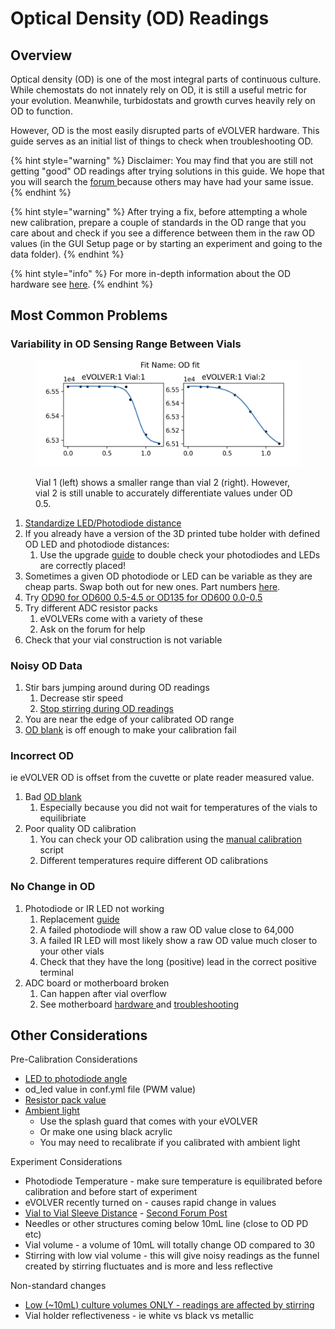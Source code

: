 # Optical Density (OD) Readings

## Overview

Optical density (OD) is one of the most integral parts of continuous culture. While chemostats do not innately rely on OD, it is still a useful metric for your evolution. Meanwhile, turbidostats and growth curves heavily rely on OD to function.

However, OD is the most easily disrupted parts of eVOLVER hardware. This guide serves as an initial list of things to check when troubleshooting OD.

{% hint style="warning" %}
Disclaimer: You may find that you are still not getting "good" OD readings after trying solutions in this  guide. We hope that you will search the [forum ](https://www.evolver.bio/)because others may have had your same issue.
{% endhint %}

{% hint style="warning" %}
After trying a fix, before attempting a whole new calibration, prepare a couple of standards in the OD range that you care about and check if you see a difference between them in the raw OD values (in the GUI Setup page or by starting an experiment and going to the data folder).
{% endhint %}

{% hint style="info" %}
For more in-depth information about the OD hardware see [here](../hardware/smart-sleeve/optical-density/).
{% endhint %}

## Most Common Problems

### Variability in OD Sensing Range Between Vials

<figure><img src="../.gitbook/assets/image (65).png" alt=""><figcaption><p>Vial 1 (left) shows a smaller range than vial 2 (right). However, vial 2 is still unable to accurately differentiate values under OD 0.5.</p></figcaption></figure>

1. [Standardize LED/Photodiode distance](../guides/upgrade-base-evolver-hardware.md#strongly-recommended-better-3d-printed-vial-holder)
2. If you already have a version of the 3D printed tube holder with defined OD LED and photodiode distances:
   1. Use the upgrade [guide](../guides/upgrade-base-evolver-hardware.md#guide) to double check your photodiodes and LEDs are correctly placed!
3. Sometimes a given OD photodiode or LED can be variable as they are cheap parts. Swap both out for new ones. Part numbers [here](../getting-started/part-sourcing.md).
4. Try [OD90 for OD600 0.5-4.5 or OD135 for OD600 0.0-0.5](../hardware/smart-sleeve/optical-density/od90-vs-od135.md)
5. Try different ADC resistor packs
   1. eVOLVERs come with a variety of these
   2. Ask on the forum for help
6. Check that your vial construction is not variable

### Noisy OD Data

1. Stir bars jumping around during OD readings
   1. Decrease stir speed
   2. [Stop stirring during OD readings](https://github.com/FYNCH-BIO/evolver/tree/master/evolver/alternate\_conf\_files)
2. You are near the edge of your calibrated OD range
3. [OD blank](../experiments/starting-an-experiment/od-blank.md) is off enough to make your calibration fail

### Incorrect OD

ie eVOLVER OD is offset from the cuvette or plate reader measured value.&#x20;

1. Bad [OD blank](../experiments/starting-an-experiment/od-blank.md)
   1. Especially because you did not wait for temperatures of the vials to equilibriate
2. Poor quality OD calibration
   1. You can check your OD calibration using the [manual calibration](../guides/manual-calibration-calibrate.py.md) script
   2. Different temperatures require different OD calibrations

### No Change in OD

1. Photodiode or IR LED not working
   1. Replacement [guide](vial-troubleshooting/replacing-photodiodes-and-leds.md)
   2. A failed photodiode will show a raw OD value close to 64,000
   3. A failed IR LED will most likely show a raw OD value much closer to your other vials
   4. Check that they have the long (positive) lead in the correct positive terminal
2. ADC board or motherboard broken&#x20;
   1. Can happen after vial overflow
   2. See motherboard [hardware ](../hardware/motherboard-layout-and-circuitry/)and [troubleshooting](motherboard-troubleshooting.md)

## Other Considerations

Pre-Calibration Considerations

* [LED to photodiode angle](https://www.evolver.bio/t/od-measurements-with-two-photodiodes/99)
* od\_led value in conf.yml file (PWM value)
* [Resistor pack value](https://www.evolver.bio/t/od-led-power-level-vs-resistor-packs/87)
* [Ambient light](https://www.evolver.bio/t/od-oscillating-even-with-no-sample/209)
  * Use the splash guard that comes with your eVOLVER
  * Or make one using black acrylic
  * You may need to recalibrate if you calibrated with ambient light

Experiment Considerations

* Photodiode Temperature - make sure temperature is equilibrated before calibration and before start of experiment
* eVOLVER recently turned on - causes rapid change in values
* [Vial to Vial Sleeve Distance](https://www.evolver.bio/t/baseline-od-readings-change-after-rotating-vial-with-vial-aligner/260) - [Second Forum Post](https://www.evolver.bio/t/preventing-wobbling-of-the-glass-vial-for-better-od-measurements/185)
* Needles or other structures coming below 10mL line (close to OD PD etc)
* Vial volume - a volume of 10mL will totally change OD compared to 30
* Stirring with low vial volume - this will give noisy readings as the funnel created by stirring fluctuates and is more and less reflective

Non-standard changes

* [Low (\~10mL) culture volumes ONLY - readings are affected by stirring](https://www.evolver.bio/t/at-lower-culture-volumes-optical-density-readings-are-affected-by-stirring/367)
* Vial holder reflectiveness - ie white vs black vs metallic
